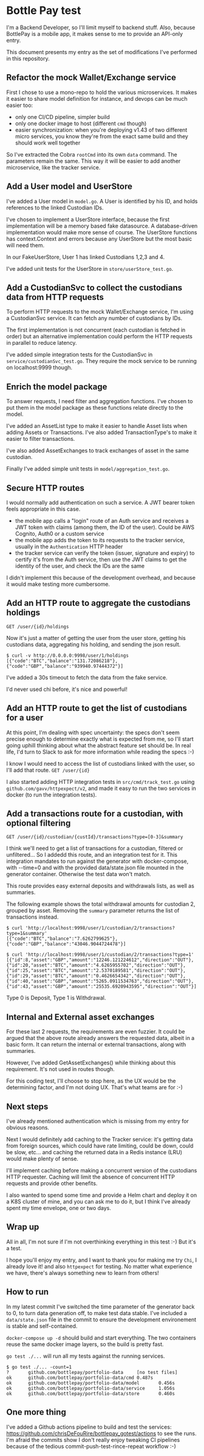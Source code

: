 # Bottle Pay test

I'm a Backend Developer, so I'll limit myself to backend stuff. Also, because BottlePay is a mobile app, it makes sense to me to provide an API-only entry.

This document presents my entry as the set of modifications I've performed in this repository.

## Refactor the mock Wallet/Exchange service 

First I chose to use a mono-repo to hold the various microservices. It makes it easier to share model definition for instance, and devops can be much easier too:

- only one CI/CD pipeline, simpler build
- only one docker image to host (different `cmd` though)
- easier synchronization: when you're deploying v1.43 of two different micro services, you know they're from the exact same build and they should work well together

So I've extracted the Cobra `rootCmd` into its own `data` command. The parameters remain the same.
This way it will be easier to add another microservice, like the tracker service.

## Add a User model and UserStore

I've added a User model in `model.go`. A User is identified by his ID, and holds references to the linked Custodian IDs.

I've chosen to implement a UserStore interface, because the first implementation will be a memory based fake datasource. A database-driven implementation would make more sense of course.
The UserStore functions has context.Context and errors because any UserStore but the most basic will need them.

In our FakeUserStore, User 1 has linked Custodians 1,2,3 and 4.

I've added unit tests for the UserStore in `store/userStore_test.go`.

## Add a CustodianSvc to collect the custodians data from HTTP requests

To perform HTTP requests to the mock Wallet/Exchange service, I'm using a CustodianSvc service. It can fetch any number of custodians by IDs.

The first implementation is not concurrent (each custodian is fetched in order) but an alternative implementation could perform the HTTP requests in parallel to reduce latency.

I've added simple integration tests for the CustodianSvc in `service/custodianSvc_test.go`. They require the mock service to be running on localhost:9999 though.

## Enrich the model package

To answer requests, I need filter and aggregation functions. I've chosen to put them in the model package as these functions relate directly to the model.

I've added an AssetList type to make it easier to handle Asset lists when adding Assets or Transactions. I've also added TransactionType's to make it easier to filter transactions.

I've also added AssetExchanges to track exchanges of asset in the same custodian.

Finally I've added simple unit tests in `model/aggregation_test.go`.

## Secure HTTP routes

I would normally add authentication on such a service. A JWT bearer token feels appropriate in this case.

- the mobile app calls a "login" route of an Auth service and receives a JWT token with claims (among them, the ID of the user). Could be AWS Cognito, Auth0 or a custom service
- the mobile app adds the token to its requests to the tracker service, usually in the `Authentication` HTTP header
- the tracker service can verify the token (issuer, signature and expiry) to certify it's from the Auth service, then use the JWT claims to get the identity of the user, and check the IDs are the same

I didn't implement this because of the development overhead, and because it would make testing more cumbersome.

## Add an HTTP route to aggregate the custodians holdings 

`GET /user/{id}/holdings`

Now it's just a matter of getting the user from the user store, getting his custodians data, aggregating his holding, and sending the json result.

```
$ curl -v http://0.0.0.0:9998/user/1/holdings
[{"code":"BTC","balance":"131.72086218"},{"code":"GBP","balance":"939940.97444372"}]
```

I've added a 30s timeout to fetch the data from the fake service.

I'd never used chi before, it's nice and powerful!

## Add an HTTP route to get the list of custodians for a user

At this point, I'm dealing with spec uncertainty: the specs don't seem precise enough to determine exactly what is expected from me, so I'll start going uphill thinking about what the abstract feature set should be. In real life, I'd turn to Slack to ask for more information while reading the specs :-)

I know I would need to access the list of custodians linked with the user, so I'll add that route. `GET /user/{id}`

I also started adding HTTP integration tests in `src/cmd/track_test.go` using `github.com/gavv/httpexpect/v2`, and made it easy to run the two services in docker (to run the integration tests).

## Add a transactions route for a custodian, with optional filtering

`GET /user/{id}/custodian/{custId}/transactions?type=[0-3]&summary`

I think we'll need to get a list of transactions for a custodian, filtered or unfiltered... So I addedd this route, and an integration test for it. This integration mandates to run against the generator with docker-compose, with --time=0 and with the provided data/state.json file mounted in the generator container. Otherwise the test data won't match.

This route provides easy external deposits and withdrawals lists, as well as summaries.

The following example shows the total withdrawal amounts for custodian 2, grouped by asset. Removing the `summary` parameter returns the list of transactions instead.

```
$ curl 'http://localhost:9998/user/1/custodian/2/transactions?type=1&summary'
[{"code":"BTC","balance":"7.6262799625"},{"code":"GBP","balance":"43046.9044724478"}]

$ curl 'http://localhost:9998/user/1/custodian/2/transactions?type=1'        
[{"id":8,"asset":"GBP","amount":"12246.121224612","direction":"OUT"},{"id":20,"asset":"BTC","amount":"4.6265955702","direction":"OUT"},{"id":25,"asset":"BTC","amount":"2.5370189581","direction":"OUT"},{"id":29,"asset":"BTC","amount":"0.4626654342","direction":"OUT"},{"id":40,"asset":"GBP","amount":"5265.0911534763","direction":"OUT"},{"id":43,"asset":"GBP","amount":"25535.6920943595","direction":"OUT"}]
```

Type 0 is Deposit, Type 1 is Withdrawal.

## Internal and External asset exchanges

For these last 2 requests, the requirements are even fuzzier. It could be argued that the above route already answers the requested data, albeit in a basic form. It can return the internal or external transactions, along with summaries.

However, I've added GetAssetExchanges() while thinking about this requirement. It's not used in routes though.

For this coding test, I'll choose to stop here, as the UX would be the determining factor, and I'm not doing UX. That's what teams are for :-)

## Next steps

I've already mentioned authentication which is missing from my entry for obvious reasons. 

Next I would definitely add caching to the Tracker service: it's getting data from foreign sources, which could have rate limiting, could be down, could be slow, etc... and caching the returned data in a Redis instance (LRU) would make plenty of sense. 

I'll implement caching before making a concurrent version of the custodians HTTP requester. Caching will limit the absence of concurrent HTTP requests and provide other benefits.

I also wanted to spend some time and provide a Helm chart and deploy it on a K8S cluster of mine, and you can ask me to do it, but I think I've already spent my time envelope, one or two days.

## Wrap up

All in all, I'm not sure if I'm not overthinking everything in this test :-) But it's a test.

I hope you'll enjoy my entry, and I want to thank you for making me try `Chi`, I already love it! and also `httpexpect` for testing. No matter what experience we have, there's always something new to learn from others!

## How to run

In my latest commit I've switched the time parameter of the generator back to 0, to turn data generation off, to make test data stable. I've included a `data/state.json` file in the commit to ensure the development environement is stable and self-contained.

`docker-compose up -d` should build and start everything. The two containers reuse the same docker image layers, so the build is pretty fast.

`go test ./...` will run all my tests against the running services.

```
$ go test ./... -count=1
?       github.com/bottlepay/portfolio-data     [no test files]
ok      github.com/bottlepay/portfolio-data/cmd 0.487s
ok      github.com/bottlepay/portfolio-data/model       0.456s
ok      github.com/bottlepay/portfolio-data/service     1.056s
ok      github.com/bottlepay/portfolio-data/store       0.460s
```

## One more thing

I've added a Github actions pipeline to build and test the services: https://github.com/chrisDeFouRire/bottlepay_gotest/actions to see the runs. I'm afraid the commits show I don't really enjoy tweaking CI pipelines because of the tedious commit-push-test-rince-repeat workflow :-)
